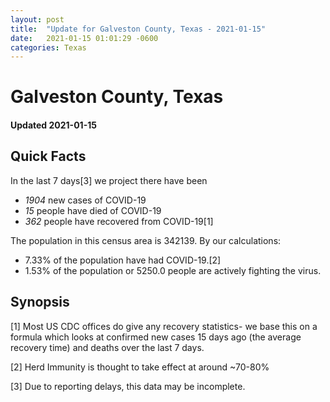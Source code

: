```yaml
---
layout: post
title:  "Update for Galveston County, Texas - 2021-01-15"
date:   2021-01-15 01:01:29 -0600
categories: Texas
---
```


# Galveston County, Texas
#### Updated 2021-01-15

## Quick Facts

In the last 7 days[3] we project there have been
- *1904* new cases of COVID-19
- *15* people have died of COVID-19
- *362* people have recovered from COVID-19[1]

The population in this census area is 342139. By our calculations:
- 7.33% of the population have had COVID-19.[2]
- 1.53% of the population or 5250.0 people are actively fighting the virus.

## Synopsis




[1] Most US CDC offices do give any recovery statistics- we base this on a formula which looks at confirmed new cases
15 days ago (the average recovery time) and deaths over the last 7 days.

[2] Herd Immunity is thought to take effect at around ~70-80%

[3] Due to reporting delays, this data may be incomplete.
 
    